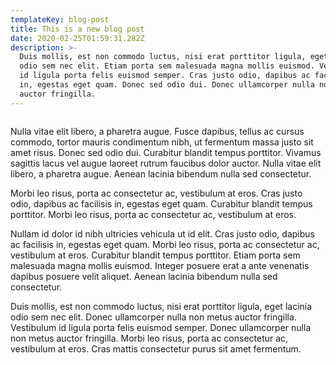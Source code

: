 ```yaml
---
templateKey: blog-post
title: This is a new blog post
date: 2020-02-25T01:59:31.282Z
description: >-
  Duis mollis, est non commodo luctus, nisi erat porttitor ligula, eget lacinia
  odio sem nec elit. Etiam porta sem malesuada magna mollis euismod. Vestibulum
  id ligula porta felis euismod semper. Cras justo odio, dapibus ac facilisis
  in, egestas eget quam. Donec sed odio dui. Donec ullamcorper nulla non metus
  auctor fringilla.
---
```

![]()

Nulla vitae elit libero, a pharetra augue. Fusce dapibus, tellus ac cursus commodo, tortor mauris condimentum nibh, ut fermentum massa justo sit amet risus. Donec sed odio dui. Curabitur blandit tempus porttitor. Vivamus sagittis lacus vel augue laoreet rutrum faucibus dolor auctor. Nulla vitae elit libero, a pharetra augue. Aenean lacinia bibendum nulla sed consectetur.

Morbi leo risus, porta ac consectetur ac, vestibulum at eros. Cras justo odio, dapibus ac facilisis in, egestas eget quam. Curabitur blandit tempus porttitor. Morbi leo risus, porta ac consectetur ac, vestibulum at eros.

Nullam id dolor id nibh ultricies vehicula ut id elit. Cras justo odio, dapibus ac facilisis in, egestas eget quam. Morbi leo risus, porta ac consectetur ac, vestibulum at eros. Curabitur blandit tempus porttitor. Etiam porta sem malesuada magna mollis euismod. Integer posuere erat a ante venenatis dapibus posuere velit aliquet. Aenean lacinia bibendum nulla sed consectetur.

Duis mollis, est non commodo luctus, nisi erat porttitor ligula, eget lacinia odio sem nec elit. Donec ullamcorper nulla non metus auctor fringilla. Vestibulum id ligula porta felis euismod semper. Donec ullamcorper nulla non metus auctor fringilla. Morbi leo risus, porta ac consectetur ac, vestibulum at eros. Cras mattis consectetur purus sit amet fermentum.
